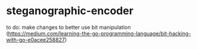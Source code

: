 # steganographic-encoder
to do: make changes to better use bit manipulation (https://medium.com/learning-the-go-programming-language/bit-hacking-with-go-e0acee258827)
